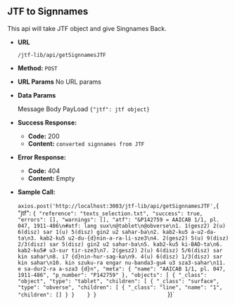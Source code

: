 **JTF to Signnames**
----
This api will take JTF object and give Singnames Back.

* **URL**

    `/jtf-lib/api/getSignnamesJTF`

* **Method:**
    `POST` 
  
*  **URL Params**
    No URL params

* **Data Params**

    Message Body PayLoad
    `{"jtf": jtf object}`

* **Success Response:**

  * **Code:** 200 
  * **Content:** `converted signnames from JTF`
 
* **Error Response:**

  * **Code:** 404 <br />
  * **Content:** Empty

* **Sample Call:**

  `axios.post('http://localhost:3003/jtf-lib/api/getSignnamesJTF',`{
      "jtf": `{
    "reference": "texts_selection.txt",
    "success": true,
    "errors": [],
    "warnings": [],
    "atf": "&P142759 = AAICAB 1/1, pl. 047, 1911-486\n#atf: lang sux\n@tablet\n@obverse\n1. 1(gesz2) 2(u) 6(disz) sar 1(u) 5(disz) gin2 u2 sahar-ba\n2. kab2-ku5 a-u2-da-ta\n3. kab2-ku5 u2-du-{d}nin-a-ra-li-sze3\n4. 2(gesz2) 5(u) 9(disz) 2/3(disz) sar 5(disz) gin2 u2 sahar-ba\n5. kab2-ku5 ki-BAD-ta\n6. kab2-ku5# u3-sur tir-sze3\n7. 2(gesz2) 2(u) 6(disz) 5/6(disz) sar kin sahar\n8. i7 {d}nin-hur-sag-ka\n9. 4(u) 6(disz) 1/3(disz) sar kin sahar\n10. kin szuku-ra engar nu-banda3-gu4 u3 sza3-sahar\n11. e sa-dur2-ra a-sza3 {d}n",
    "meta": {
        "name": "AAICAB 1/1, pl. 047, 1911-486",
        "p_number": "P142759"
    },
    "objects": [
        {
            "_class": "object",
            "type": "tablet",
            "children": [
                {
                    "_class": "surface",
                    "type": "obverse",
                    "children": [
                        {
                            "_class": "line",
                            "name": "1",
                            "children": []
                        }
                }   
        }
}                     
 ` })`  
 